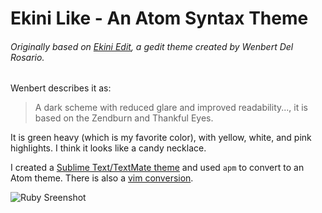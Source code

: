 # Ekini Like - An Atom Syntax Theme


###### Originally based on [Ekini Edit](http://blog.ekini.net/2009/11/19/ekini-edit-a-gedit-scheme-that-is-dark-and-suitable-for-low-light-conditions/), a gedit theme created by Wenbert Del Rosario.

Wenbert describes it as:
> A dark scheme with reduced glare and improved readability...,
> it is based on the Zendburn and Thankful Eyes.

It is green heavy (which is my favorite color), with yellow, white, and pink highlights.
I think it looks like a candy necklace.

I created a [Sublime Text/TextMate theme](https://github.com/dsandstrom/EkiniScheme)
and used `apm` to convert to an Atom theme.  There is also a [vim conversion](http://www.vim.org/scripts/script.php?script_id=3159).


![Ruby Sreenshot](https://f.cloud.github.com/assets/69169/2289498/4c3cb0ec-a009-11e3-8dbd-077ee11741e5.gif)
